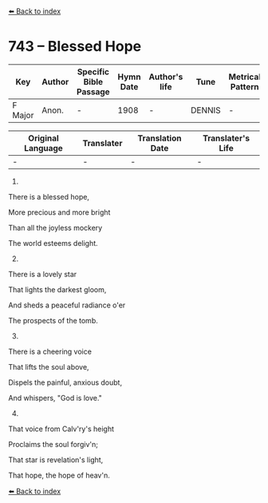 [⬅️ Back to index](../README.md)

# 743 – Blessed Hope

Key | Author   | Specific Bible Passage     |Hymn Date |Author's life |Tune |Metrical Pattern   |Composer/Source
-- | --------- | ---------------------------|----------|--------------|-----|-------------------|-------------  
F Major |Anon. |- |1908 |- |DENNIS |- |J. G. Nageli

Original Language | Translater | Translation Date   | Translater's Life  
----------------- | --------- | --------------------|-------------     
\- |- |- |-




1.

There is a blessed hope,

More precious and more bright

Than all the joyless mockery

The world esteems delight.



2.

There is a lovely star

That lights the darkest gloom,

And sheds a peaceful radiance o'er

The prospects of the tomb.



3.

There is a cheering voice

That lifts the soul above,

Dispels the painful, anxious doubt,

And whispers, "God is love."



4.

That voice from Calv'ry's height

Proclaims the soul forgiv'n;

That star is revelation's light,

That hope, the hope of heav'n.





[⬅️ Back to index](../README.md)
